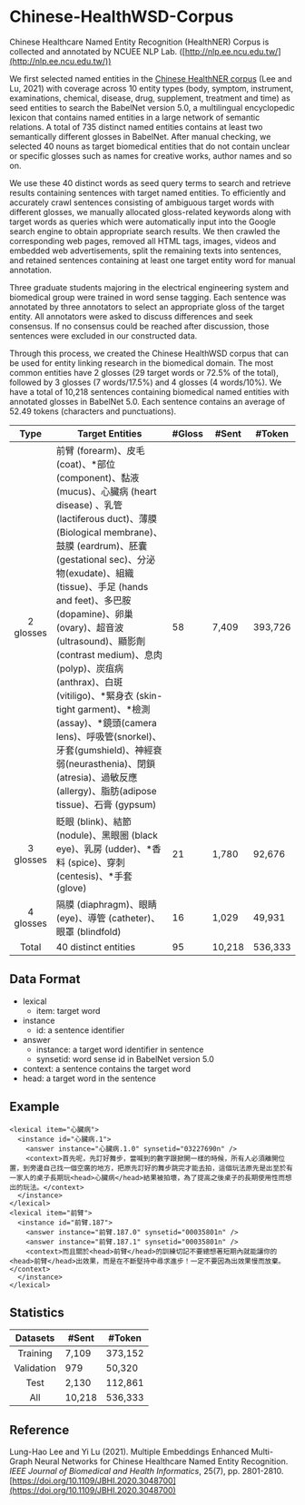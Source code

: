 # Chinese-HealthWSD-Corpus
Chinese Healthcare Named Entity Recognition (HealthNER) Corpus is collected and annotated by NCUEE NLP Lab. ([http://nlp.ee.ncu.edu.tw/](http://nlp.ee.ncu.edu.tw/))

We first selected named entities in the [Chinese HealthNER corpus](https://github.com/NCUEE-NLPLab/Chinese-HealthNER-Corpus) (Lee and Lu, 2021) with coverage across 10 entity types (body, symptom, instrument, examinations, chemical, disease, drug, supplement, treatment and time) as seed entities to search the BabelNet version 5.0, a multilingual encyclopedic lexicon that contains named entities in a large network of semantic relations. A total of 735 distinct named entities contains at least two semantically different glosses in BabelNet. After manual checking, we selected 40 nouns as target biomedical entities that do not contain unclear or specific glosses such as names for creative works, author names and so on.

We use these 40 distinct words as seed query terms to search and retrieve results containing sentences with target named entities. To efficiently and accurately crawl sentences consisting of ambiguous target words with different glosses, we manually allocated gloss-related keywords along with target words as queries which were automatically input into the Google search engine to obtain appropriate search results. We then crawled the corresponding web pages, removed all HTML tags, images, videos and embedded web advertisements, split the remaining texts into sentences, and retained sentences containing at least one target entity word for manual annotation.

Three graduate students majoring in the electrical engineering system and biomedical group were trained in word sense tagging. Each sentence was annotated by three annotators to select an appropriate gloss of the target entity. All annotators were asked to discuss differences and seek consensus. If no consensus could be reached after discussion, those sentences were excluded in our constructed data. 

Through this process, we created the Chinese HealthWSD corpus that can be used for entity linking research in the biomedical domain. The most common entities have 2 glosses (29 target words or 72.5% of the total), followed by 3 glosses (7 words/17.5%) and 4 glosses (4 words/10%). We have a total of 10,218 sentences containing biomedical named entities with annotated glosses in BabelNet 5.0. Each sentence contains an average of 52.49 tokens (characters and punctuations).

|    Type   | Target Entities                                                                                                                                                                                                                                                                                                                                                                                                                                                                                                                                                               | #Gloss | #Sent  | #Token  |
|:---------:|-------------------------------------------------------------------------------------------------------------------------------------------------------------------------------------------------------------------------------------------------------------------------------------------------------------------------------------------------------------------------------------------------------------------------------------------------------------------------------------------------------------------------------------------------------------------------------|--------|--------|---------|
| 2 glosses | 前臂  (forearm)、皮毛 (coat)、*部位 (component)、黏液 (mucus)、心臟病 (heart disease) 、乳管 (lactiferous duct)、薄膜 (Biological membrane)、鼓膜 (eardrum)、胚囊 (gestational sec)、分泌物(exudate)、組織 (tissue)、手足 (hands and feet)、多巴胺 (dopamine)、卵巢 (ovary)、超音波 (ultrasound)、顯影劑 (contrast medium)、息肉 (polyp)、炭疽病 (anthrax)、白斑 (vitiligo)、*緊身衣 (skin-tight garment)、*檢測(assay)、*鏡頭(camera lens)、呼吸管(snorkel)、牙套(gumshield)、神經衰弱(neurasthenia)、閉鎖 (atresia)、過敏反應(allergy)、脂肪(adipose tissue)、石膏 (gypsum) | 58     | 7,409   | 393,726 |
| 3 glosses | 眨眼 (blink)、結節 (nodule)、黑眼圈 (black eye)、乳房 (udder)、*香料 (spice)、穿刺 (centesis)、*手套 (glove)                                                                                                                                                                                                                                                                                                                                                                                                                                                                  | 21     | 1,780  | 92,676  |
| 4 glosses | 隔膜  (diaphragm)、眼睛 (eye)、導管 (catheter)、眼罩 (blindfold)                                                                                                                                                                                                                                                                                                                                                                                                                                                                                                              | 16     | 1,029  | 49,931  |
| Total     | 40 distinct entities                                                                                                                                                                                                                                                                                                                                                                                                                                                                                                                                                          | 95     | 10,218 | 536,333 |


## Data Format
* lexical
  * item: target word
* instance
  * id: a sentence identifier
* answer
  * instance: a target word identifier in sentence
  * synsetid: word sense id in BabelNet version 5.0
* context: a sentence contains the target word
* head: a target word in the sentence
## Example
```
<lexical item="心臟病">
  <instance id="心臟病.1">
    <answer instance="心臟病.1.0" synsetid="03227690n" />
    <context>首先呢，先訂好舞步，當喊到的數字跟掀開一樣的時候，所有人必須離開位置，到旁邊自己找一個空廣的地方，把原先訂好的舞步跳完才能去拍，這個玩法原先是出至於有一家人的桌子長期玩<head>心臟病</head>結果被拍壞，為了提高之後桌子的長期使用性而想出的玩法。</context>
  </instance>
</lexical>
<lexical item="前臂">
  <instance id="前臂.187">
    <answer instance="前臂.187.0" synsetid="00035801n" />
    <answer instance="前臂.187.1" synsetid="00035801n" />
    <context>而且關於<head>前臂</head>的訓練切記不要總想著短期內就能讓你的<head>前臂</head>出效果，而是在不斷堅持中尋求進步！一定不要因為出效果慢而放棄。</context>
  </instance>
</lexical>
```
## Statistics
|  Datasets  | #Sent  | #Token  |
|:----------:|--------|---------|
|  Training  | 7,109  | 373,152 |
| Validation | 979    | 50,320  |
|    Test    | 2,130  | 112,861 |
| All        | 10,218 | 536,333 |

## Reference
Lung-Hao Lee and Yi Lu (2021). Multiple Embeddings Enhanced Multi-Graph Neural Networks for Chinese Healthcare Named Entity Recognition. *IEEE Journal of Biomedical and Health Informatics*, 25(7), pp. 2801-2810. [https://doi.org/10.1109/JBHI.2020.3048700](https://doi.org/10.1109/JBHI.2020.3048700)
